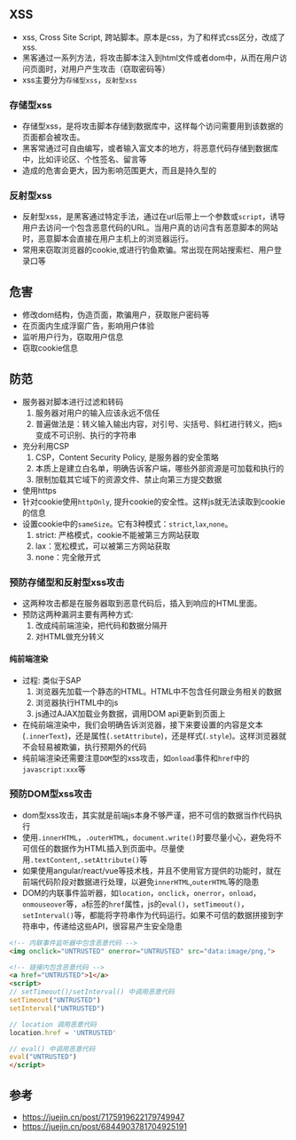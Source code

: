 ## XSS
- xss, Cross Site Script, 跨站脚本。原本是css，为了和样式css区分，改成了xss.
- 黑客通过一系列方法，将攻击脚本注入到html文件或者dom中，从而在用户访问页面时，对用户产生攻击（窃取密码等）
- xss主要分为`存储型xss`，`反射型xss`

### 存储型xss
- 存储型xss，是将攻击脚本存储到数据库中，这样每个访问需要用到该数据的页面都会被攻击。
- 黑客常通过可自由编写，或者输入富文本的地方，将恶意代码存储到数据库中，比如评论区、个性签名、留言等
- 造成的危害会更大，因为影响范围更大，而且是持久型的

### 反射型xss
- 反射型xss，是黑客通过特定手法，通过在url后带上一个参数或`script`，诱导用户去访问一个包含恶意代码的URL。当用户真的访问含有恶意脚本的网站时，恶意脚本会直接在用户主机上的浏览器运行。
- 常用来窃取浏览器的cookie,或进行钓鱼欺骗。常出现在网站搜索栏、用户登录口等

## 危害
- 修改dom结构，伪造页面，欺骗用户，获取账户密码等
- 在页面内生成浮窗广告，影响用户体验
- 监听用户行为，窃取用户信息
- 窃取cookie信息

## 防范
- 服务器对脚本进行过滤和转码
  1. 服务器对用户的输入应该永远不信任
  2. 普遍做法是：转义输入输出内容，对引号、尖括号、斜杠进行转义，把js变成不可识别、执行的字符串
- 充分利用CSP
  1. CSP，Content Security Policy, 是服务器的安全策略
  2. 本质上是建立白名单，明确告诉客户端，哪些外部资源是可加载和执行的
  3. 限制加载其它域下的资源文件、禁止向第三方提交数据
- 使用https
- 针对cookie使用`httpOnly`, 提升cookie的安全性。这样js就无法读取到cookie的信息
- 设置cookie中的`sameSize`。它有3种模式：`strict`,`lax`,`none`。
  1. strict: 严格模式，cookie不能被第三方网站获取
  2. lax：宽松模式，可以被第三方网站获取
  3. none：完全敞开式
  
### 预防存储型和反射型xss攻击
- 这两种攻击都是在服务器取到恶意代码后，插入到响应的HTML里面。
- 预防这两种漏洞主要有两种方式:
  1. 改成纯前端渲染，把代码和数据分隔开
  2. 对HTML做充分转义
#### 纯前端渲染
- 过程: 类似于SAP
  1. 浏览器先加载一个静态的HTML。HTML中不包含任何跟业务相关的数据 
  2. 浏览器执行HTML中的js
  3. js通过AJAX加载业务数据，调用DOM api更新到页面上
- 在纯前端渲染中，我们会明确告诉浏览器，接下来要设置的内容是文本(`.innerText`)，还是属性(`.setAttribute`)，还是样式(`.style`)。这样浏览器就不会轻易被欺骗，执行预期外的代码
- 纯前端渲染还需要注意`DOM`型的xss攻击，如`onload`事件和`href`中的`javascript:xxx`等
### 预防DOM型xss攻击
- dom型xss攻击，其实就是前端js本身不够严谨，把不可信的数据当作代码执行
- 使用`.innerHTML`，`.outerHTML`，`document.write()`时要尽量小心，避免将不可信任的数据作为HTML插入到页面中。尽量使用`.textContent`,`.setAttribute()`等
- 如果使用angular/react/vue等技术栈，并且不使用官方提供的功能时，就在前端代码阶段对数据进行处理，以避免`innerHTML`,`outerHTML`等的隐患
- DOM的内联事件监听器，如`location`，`onclick`，`onerror`，`onload`，`onmouseover`等，`a`标签的`href`属性，js的`eval()`，`setTimeout()`，`setInterval()`等，都能将字符串作为代码运行。如果不可信的数据拼接到字符串中，传递给这些API，很容易产生安全隐患
```html
<!-- 内联事件监听器中包含恶意代码 -->
<img onclick="UNTRUSTED" onerror="UNTRUSTED" src="data:image/png,">

<!-- 链接内包含恶意代码 -->
<a href="UNTRUSTED">1</a>
<script>
// setTimeout()/setInterval() 中调用恶意代码
setTimeout("UNTRUSTED")
setInterval("UNTRUSTED")

// location 调用恶意代码
location.href = 'UNTRUSTED'

// eval() 中调用恶意代码
eval("UNTRUSTED")
</script>
```

## 参考
- https://juejin.cn/post/7175919622179749947
- https://juejin.cn/post/6844903781704925191